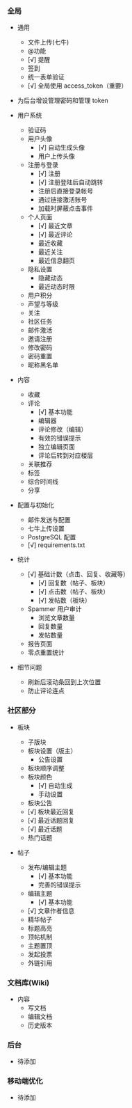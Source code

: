 
### 全局

* 通用
    + 文件上传(七牛)
    + @功能
    + [√] 提醒
    + 签到
    + 统一表单验证
    * [√] 全局使用 access_token（重要）

* 为后台增设管理密码和管理 token

* 用户系统
    + 验证码
    + 用户头像
        + [√] 自动生成头像
        + 用户上传头像
    + 注册与登录
        + [√] 注册
        + [√] 注册登陆后自动跳转
        + 注册后直接登录帐号
        + 通过链接激活账号
        + 加载时屏蔽点击事件
    + 个人页面
        + [√] 最近文章
        + [√] 最近评论
        + 最近收藏
        + 最近关注
        + 最近信息翻页
    + 隐私设置
        + 隐藏动态
        + 最近动态时限
    + 用户积分
    + 声望与等级
    + 关注
    + 社区任务
    + 邮件激活
    + 邀请注册
    + 修改密码
    + 密码重置
    + 昵称黑名单

* 内容
    + 收藏
    + 评论
        + [√] 基本功能
        + 编辑器
        + 评论修改（编辑）
        + 有效的错误提示
        + 独立编辑页面
        + 评论后转到对应楼层
    + 关联推荐
    + 标签
    + 综合时间线
    + 分享

* 配置与初始化
    + 邮件发送与配置
    + 七牛上传设置
    + PostgreSQL 配置
    + [√] requirements.txt

* 统计
    + [√] 基础计数（点击、回复、收藏等）
        + [√] 回复数（帖子、板块）
        + [√] 点击数（帖子、板块）
        + [√] 发帖数（板块）
    + Spammer 用户审计
        + 浏览文章数量
        + 回复数量
        + 发帖数量
    + 报告页面
    + 零点重置统计

* 细节问题
    + 刷新后滚动条回到上次位置
    + 防止评论连点


### 社区部分

* 板块
    + 子版块
    + 板块设置（版主）
        + 公告设置
    + 板块顺序调整
    + 板块颜色
        + [√] 自动生成
        + 手动设置
    + 板块公告
    + [√] 板块最近回复
    + [√] 最近话题回复
    + [√] 最近话题
    + 热门话题

* 帖子
    + 发布/编辑主题
        + [√] 基本功能
        + 完善的错误提示
    + 编辑主题
        + [√] 基本功能
    + [√] 文章作者信息
    + 精华帖子
    + 标题高亮
    + 顶帖机制
    + 主题置顶
    + 发起投票
    + 外链引用

### 文档库(Wiki)

* 内容
    + 写文档
    + 编辑文档
    + 历史版本

### 后台

* 待添加

### 移动端优化

* 待添加
